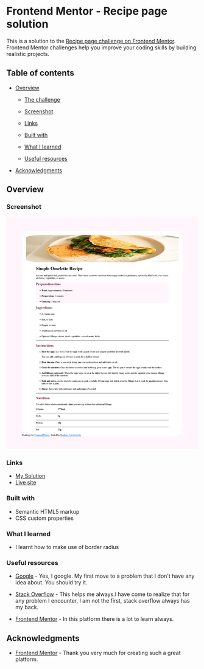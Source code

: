 # Frontend Mentor - Recipe page solution

This is a solution to the [Recipe page challenge on Frontend Mentor]( https://www.frontendmentor.io/solutions/responsive-recipe-page-using-html-and-css-I7iJ0KY_DN). Frontend Mentor challenges help you improve your coding skills by building realistic projects.

## Table of contents

- [Overview](#overview)
  - [The challenge](#the-challenge)
  - [Screenshot](#screenshot)
  - [Links](#links)

  - [Built with](#built-with)
  - [What I learned](#what-i-learned)
 
  - [Useful resources](#useful-resources)

- [Acknowledgments](#acknowledgments)

## Overview

### Screenshot

![Screenshots](/src/assets/screenshots.png)

### Links

- [My Solution](https://www.frontendmentor.io/solutions/react-project-with-tailwind-and-daisyui-i0wYtSVQJt)
- [Live site](https://recipe-page-indol.vercel.app/)


### Built with

- Semantic HTML5 markup
- CSS custom properties

### What I learned

- I learnt how to make use of border radius


### Useful resources

- [Google](https://www.google.com) - Yes, I google. My first move to a problem that I don't have any idea about. You should try it.

- [Stack Overflow](https://stackoverflow.com/) - This helps me always.I have come to realize that for any problem I encounter, I am not the first, stack overflow always has my back.


- [Frontend Mentor](https://www.frontendmentor.io/resources) - In this platform there is a lot to learn always.


## Acknowledgments

- [Frontend Mentor](https://www.frontendmentor.io/) - Thank you very much for creating such a great platform.